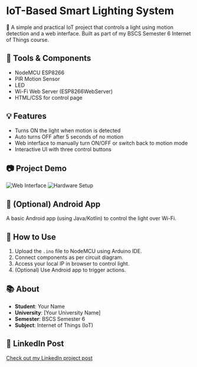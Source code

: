 # IoT-Based Smart Lighting System

🚀 A simple and practical IoT project that controls a light using motion detection and a web interface. Built as part of my BSCS Semester 6 Internet of Things course.

## 🔧 Tools & Components
- NodeMCU ESP8266
- PIR Motion Sensor
- LED
- Wi-Fi Web Server (ESP8266WebServer)
- HTML/CSS for control page

## 💡 Features
- Turns ON the light when motion is detected
- Auto turns OFF after 5 seconds of no motion
- Web interface to manually turn ON/OFF or switch back to motion mode
- Interactive UI with three control buttons

## 📷 Project Demo
![Web Interface](images/webpage-interface.jpg)
![Hardware Setup](images/hardware-setup.jpg)

## 📱 (Optional) Android App
A basic Android app (using Java/Kotlin) to control the light over Wi-Fi.

## 📁 How to Use
1. Upload the `.ino` file to NodeMCU using Arduino IDE.
2. Connect components as per circuit diagram.
3. Access your local IP in browser to control light.
4. (Optional) Use Android app to trigger actions.

## 📚 About
- **Student**: Your Name
- **University**: [Your University Name]
- **Semester**: BSCS Semester 6
- **Subject**: Internet of Things (IoT)

## 🔗 LinkedIn Post
[Check out my LinkedIn project post](your-linkedin-post-link)

